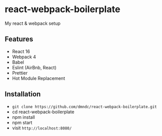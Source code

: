 # react-webpack-boilerplate
My react &amp; webpack setup

## Features

* React 16
* Webpack 4
* Babel
* Eslint (AirBnb, React)
* Prettier
* Hot Module Replacement

## Installation

* `git clone https://github.com/dmndc/react-webpack-boilerplate.git`
* cd react-webpack-boilerplate
* npm install
* npm start
* visit `http://localhost:8080/`
